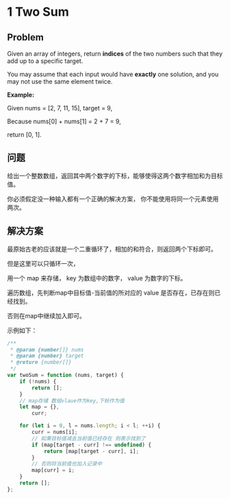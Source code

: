 # 1 Two Sum

## Problem

Given an array of integers, return **indices** of the two numbers such that they add up to a specific target.

You may assume that each input would have **exactly** one solution, and you may not use the same element twice.

**Example:**

Given nums = [2, 7, 11, 15], target = 9,

Because nums[0] + nums[1] = 2 + 7 = 9,

return [0, 1].

## 问题

给出一个整数数组，返回其中两个数字的下标，能够使得这两个数字相加和为目标值。

你必须假定没一种输入都有一个正确的解决方案， 你不能使用将同一个元素使用两次。

## 解决方案

最原始古老的应该就是一个二重循环了，相加的和符合，则返回两个下标即可。

但是这里可以只循环一次，

用一个 map 来存储， key 为数组中的数字， value 为数字的下标。

遍历数组，先判断map中目标值-当前值的所对应的 value 是否存在，已存在则已经找到。

否则在map中继续加入即可。

示例如下：

```js
/**
 * @param {number[]} nums
 * @param {number} target
 * @return {number[]}
 */
var twoSum = function (nums, target) {
    if (!nums) {
        return [];
    }
    // map存储 数组vlaue作为key,下标作为值
    let map = {},
        curr;

    for (let i = 0, l = nums.length; i < l; ++i) {
        curr = nums[i];
        // 如果目标值减去当前值已经存在 则表示找到了
        if (map[target - curr] !== undefined) {
            return [map[target - curr], i];
        }
        // 否则将当前值也加入记录中
        map[curr] = i;
    }
    return [];
};
```